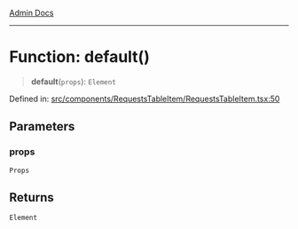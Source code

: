 [Admin Docs](/)

***

# Function: default()

> **default**(`props`): `Element`

Defined in: [src/components/RequestsTableItem/RequestsTableItem.tsx:50](https://github.com/PalisadoesFoundation/talawa-admin/blob/main/src/components/RequestsTableItem/RequestsTableItem.tsx#L50)

## Parameters

### props

`Props`

## Returns

`Element`
